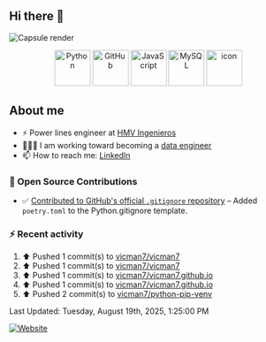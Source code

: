 ## Hi there 👋

![Capsule render](https://capsule-render.vercel.app/api?type=waving&height=300&color=gradient&text=Victor%20Tapias)

<div align="center">
  <img src="https://techstack-generator.vercel.app/python-icon.svg" alt="Python" width="65" height="65" />
  <img src="https://techstack-generator.vercel.app/github-icon.svg" alt="GitHub" width="65" height="65" />
  <img src="https://techstack-generator.vercel.app/js-icon.svg" alt="JavaScript" width="65" height="65" />
  <img src="https://techstack-generator.vercel.app/mysql-icon.svg" alt="MySQL" width="65" height="65" />
  <img src="https://techstack-generator.vercel.app/docker-icon.svg" alt="icon" width="65" height="65" />
</div>

## About me

- ⚡️ Power lines engineer at [HMV Ingenieros](https://www.h-mv.com/General/Index.aspx?Lang=es-CO)
- 👨🏻‍💻 I am working toward becoming a [data engineer](https://platzi.com/ruta/data-engineer/?school=_escuela_datos_)
- 📫 How to reach me: [LinkedIn](https://www.linkedin.com/in/victor-manuel-tapias-serna-63b361114/)

### 🚀 Open Source Contributions

- ✅ [Contributed to GitHub's official `.gitignore` repository](https://github.com/github/gitignore/pull/4653) – Added `poetry.toml` to the Python.gitignore template.

### :zap: Recent activity
<!--RECENT_ACTIVITY:start-->
1. ⬆️ Pushed 1 commit(s) to [vicman7/vicman7](https://github.com/vicman7/vicman7)<br>
2. ⬆️ Pushed 1 commit(s) to [vicman7/vicman7](https://github.com/vicman7/vicman7)<br>
3. ⬆️ Pushed 1 commit(s) to [vicman7/vicman7.github.io](https://github.com/vicman7/vicman7.github.io)<br>
4. ⬆️ Pushed 1 commit(s) to [vicman7/vicman7.github.io](https://github.com/vicman7/vicman7.github.io)<br>
5. ⬆️ Pushed 2 commit(s) to [vicman7/python-pip-venv](https://github.com/vicman7/python-pip-venv)<br>
<!--RECENT_ACTIVITY:end-->
<!--RECENT_ACTIVITY:last_update-->
Last Updated: Tuesday, August 19th, 2025, 1:25:00 PM
<!--RECENT_ACTIVITY:last_update_end-->

[![Website](https://img.shields.io/website?url=https%3A%2F%2Fvicman7.github.io%2Fabout%2F&up_message=Victor%20Tapias)](https://vicman7.github.io/)
